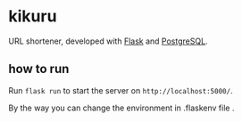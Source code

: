 # kikuru
URL shortener, developed with [Flask](https://github.com/pallets/flask) and [PostgreSQL](https://github.com/postgres/postgres).
  
## how to run
  Run `flask run` to start the server on `http://localhost:5000/`.
  
By the way you can change the environment in .flaskenv file .
